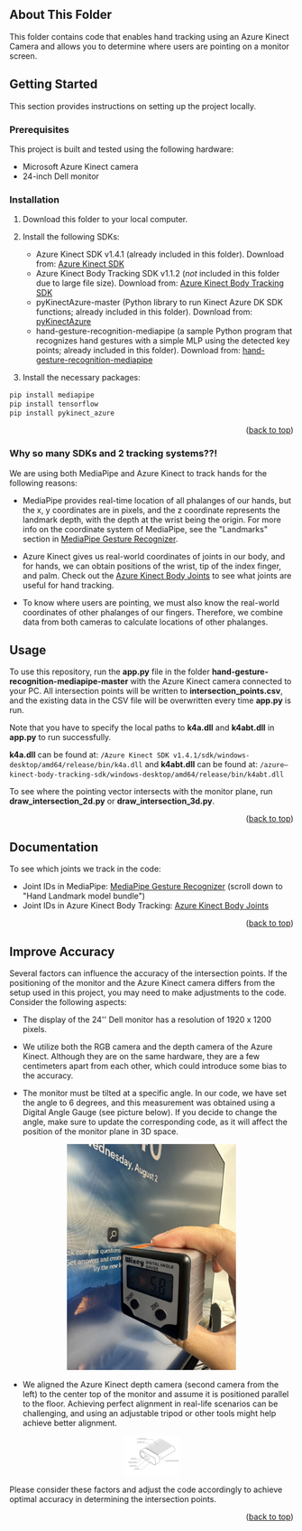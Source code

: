 <!-- ABOUT THIS FOLDER -->
## About This Folder

This folder contains code that enables hand tracking using an Azure Kinect Camera and allows you to determine where users are pointing on a monitor screen.

<!-- GETTING STARTED -->
## Getting Started

This section provides instructions on setting up the project locally.

### Prerequisites

This project is built and tested using the following hardware:
- Microsoft Azure Kinect camera
- 24-inch Dell monitor

### Installation

1. Download this folder to your local computer.
2. Install the following SDKs:
   * Azure Kinect SDK v1.4.1 (already included in this folder). Download from: [Azure Kinect SDK](https://learn.microsoft.com/en-us/azure/kinect-dk/sensor-sdk-download)
   * Azure Kinect Body Tracking SDK v1.1.2 (*not* included in this folder due to large file size). Download from: [Azure Kinect Body Tracking SDK](https://learn.microsoft.com/en-us/azure/kinect-dk/body-sdk-download)
   * pyKinectAzure-master (Python library to run Kinect Azure DK SDK functions; already included in this folder). Download from: [pyKinectAzure](https://github.com/ibaiGorordo/pyKinectAzure)
   * hand-gesture-recognition-mediapipe (a sample Python program that recognizes hand gestures with a simple MLP using the detected key points; already included in this folder). Download from: [hand-gesture-recognition-mediapipe](https://github.com/kinivi/hand-gesture-recognition-mediapipe)
   
4. Install the necessary packages:
  ```
  pip install mediapipe
  pip install tensorflow
  pip install pykinect_azure
  ```

<p align="right">(<a href="#readme-top">back to top</a>)</p>

### Why so many SDKs and 2 tracking systems??!
We are using both MediaPipe and Azure Kinect to track hands for the following reasons:

* MediaPipe provides real-time location of all phalanges of our hands, but the x, y coordinates are in pixels, and the z coordinate represents the landmark depth, with the depth at the wrist being the origin. For more info on the coordinate system of MediaPipe, see the "Landmarks" section in [MediaPipe Gesture Recognizer](https://developers.google.com/mediapipe/solutions/vision/gesture_recognizer/python).

* Azure Kinect gives us real-world coordinates of joints in our body, and for hands, we can obtain positions of the wrist, tip of the index finger, and palm. Check out the [Azure Kinect Body Joints](https://learn.microsoft.com/en-us/azure/kinect-dk/body-joints) to see what joints are useful for hand tracking.

* To know where users are pointing, we must also know the real-world coordinates of other phalanges of our fingers. Therefore, we combine data from both cameras to calculate locations of other phalanges.

## Usage

To use this repository, run the **app.py** file in the folder **hand-gesture-recognition-mediapipe-master** with the Azure Kinect camera connected to your PC. All intersection points will be written to **intersection_points.csv**, and the existing data in the CSV file will be overwritten every time **app.py** is run.

Note that you have to specify the local paths to **k4a.dll** and **k4abt.dll** in **app.py** to run successfully.

**k4a.dll** can be found at: `/Azure Kinect SDK v1.4.1/sdk/windows-desktop/amd64/release/bin/k4a.dll` and 
**k4abt.dll** can be found at: `/azure—kinect-body-tracking-sdk/windows-desktop/amd64/release/bin/k4abt.dll`

To see where the pointing vector intersects with the monitor plane, run **draw_intersection_2d.py** or **draw_intersection_3d.py**.

<p align="right">(<a href="#readme-top">back to top</a>)</p>

<!-- DOCUMENTATION -->
## Documentation
To see which joints we track in the code:

- Joint IDs in MediaPipe: [MediaPipe Gesture Recognizer](https://developers.google.com/mediapipe/solutions/vision/gesture_recognizer) (scroll down to "Hand Landmark model bundle")
- Joint IDs in Azure Kinect Body Tracking: [Azure Kinect Body Joints](https://learn.microsoft.com/en-us/azure/kinect-dk/body-joints)

<p align="right">(<a href="#readme-top">back to top</a>)</p>

## Improve Accuracy

Several factors can influence the accuracy of the intersection points. If the positioning of the monitor and the Azure Kinect camera differs from the setup used in this project, you may need to make adjustments to the code. Consider the following aspects:

- The display of the 24'' Dell monitor has a resolution of 1920 x 1200 pixels.

- We utilize both the RGB camera and the depth camera of the Azure Kinect. Although they are on the same hardware, they are a few centimeters apart from each other, which could introduce some bias to the accuracy.

- The monitor must be tilted at a specific angle. In our code, we have set the angle to 6 degrees, and this measurement was obtained using a Digital Angle Gauge (see picture below). If you decide to change the angle, make sure to update the corresponding code, as it will affect the position of the monitor plane in 3D space.

<p align="center">
  <img src="images/angle.jpg" alt="Alt Text" width="300">
</p>

- We aligned the Azure Kinect depth camera (second camera from the left) to the center top of the monitor and assume it is positioned parallel to the floor. Achieving perfect alignment in real-life scenarios can be challenging, and using an adjustable tripod or other tools might help achieve better alignment.

<p align="center">
  <img src="images/azure_kinect.png" alt="Alt Text" width="100">
</p>

Please consider these factors and adjust the code accordingly to achieve optimal accuracy in determining the intersection points.

<p align="right">(<a href="#readme-top">back to top</a>)</p>
